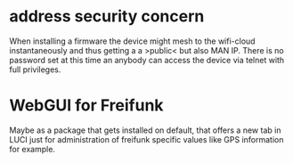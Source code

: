 # address security concern
When installing a firmware the device might mesh to the wifi-cloud instantaneously and thus getting a a >public< but also MAN IP. There is no password set at this time an anybody can access the device via telnet with full privileges.

# WebGUI for Freifunk
Maybe as a package that gets installed on default, that offers a new tab in LUCI just for administration of freifunk specific values like GPS information for example.
